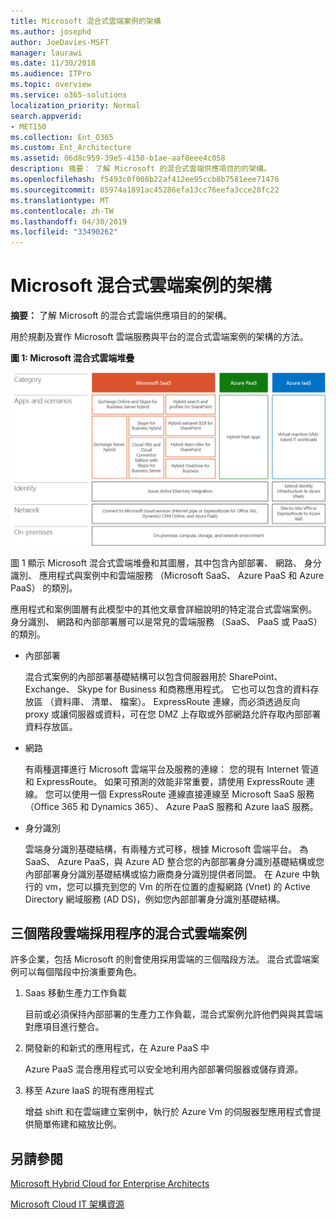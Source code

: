 ```yaml
---
title: Microsoft 混合式雲端案例的架構
ms.author: josephd
author: JoeDavies-MSFT
manager: laurawi
ms.date: 11/30/2018
ms.audience: ITPro
ms.topic: overview
ms.service: o365-solutions
localization_priority: Normal
search.appverid:
- MET150
ms.collection: Ent_O365
ms.custom: Ent_Architecture
ms.assetid: 06d8c959-39e5-4150-b1ae-aaf0eee4c058
description: 摘要： 了解 Microsoft 的混合式雲端供應項目的的架構。
ms.openlocfilehash: f5493c0f008b22af412ee95ccb8b7581eee71476
ms.sourcegitcommit: 85974a1891ac45286efa13cc76eefa3cce28fc22
ms.translationtype: MT
ms.contentlocale: zh-TW
ms.lasthandoff: 04/30/2019
ms.locfileid: "33490262"
---
```

# <a name="architecture-of-microsoft-hybrid-cloud-scenarios"></a>Microsoft 混合式雲端案例的架構

 **摘要：** 了解 Microsoft 的混合式雲端供應項目的的架構。
  
用於規劃及實作 Microsoft 雲端服務與平台的混合式雲端案例的架構的方法。
  
**圖 1: Microsoft 混合式雲端堆疊**

![Microsoft 混合式雲端堆疊](media/Hybrid-Poster/Hybrid-Cloud-Stack.png)
  
圖 1 顯示 Microsoft 混合式雲端堆疊和其圖層，其中包含內部部署、 網路、 身分識別、 應用程式與案例中和雲端服務 （Microsoft SaaS、 Azure PaaS 和 Azure PaaS） 的類別。
  
應用程式和案例圖層有此模型中的其他文章會詳細說明的特定混合式雲端案例。 身分識別、 網路和內部部署層可以是常見的雲端服務 （SaaS、 PaaS 或 PaaS） 的類別。
  
- 內部部署
    
    混合式案例的內部部署基礎結構可以包含伺服器用於 SharePoint、 Exchange、 Skype for Business 和商務應用程式。 它也可以包含的資料存放區 （資料庫、 清單、 檔案）。 ExpressRoute 連線，而必須透過反向 proxy 或讓伺服器或資料，可在您 DMZ 上存取或外部網路允許存取內部部署資料存放區。
    
- 網路
    
    有兩種選擇進行 Microsoft 雲端平台及服務的連線： 您的現有 Internet 管道和 ExpressRoute。 如果可預測的效能非常重要，請使用 ExpressRoute 連線。 您可以使用一個 ExpressRoute 連線直接連線至 Microsoft SaaS 服務 （Office 365 和 Dynamics 365）、 Azure PaaS 服務和 Azure IaaS 服務。
    
- 身分識別
    
    雲端身分識別基礎結構，有兩種方式可移，根據 Microsoft 雲端平台。 為 SaaS、 Azure PaaS，與 Azure AD 整合您的內部部署身分識別基礎結構或您內部部署身分識別基礎結構或協力廠商身分識別提供者同盟。 在 Azure 中執行的 vm，您可以擴充到您的 Vm 的所在位置的虛擬網路 (Vnet) 的 Active Directory 網域服務 (AD DS)，例如您內部部署身分識別基礎結構。
    
## <a name="hybrid-cloud-scenarios-for-the-three-phase-cloud-adoption-process"></a>三個階段雲端採用程序的混合式雲端案例

許多企業，包括 Microsoft 的則會使用採用雲端的三個階段方法。 混合式雲端案例可以每個階段中扮演重要角色。
  
1. Saas 移動生產力工作負載
    
    目前或必須保持內部部署的生產力工作負載，混合式案例允許他們與與其雲端對應項目進行整合。
    
2. 開發新的和新式的應用程式，在 Azure PaaS 中
    
    Azure PaaS 混合應用程式可以安全地利用內部部署伺服器或儲存資源。
    
3. 移至 Azure IaaS 的現有應用程式
    
    增益 shift 和在雲端建立案例中，執行於 Azure Vm 的伺服器型應用程式會提供簡單佈建和縮放比例。
    
## <a name="see-also"></a>另請參閱

[Microsoft Hybrid Cloud for Enterprise Architects](microsoft-hybrid-cloud-for-enterprise-architects.md)
  
[Microsoft Cloud IT 架構資源](microsoft-cloud-it-architecture-resources.md)

